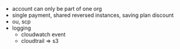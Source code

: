 - account can only be part of one org
- single payment, shared reversed instances, saving plan discount
- ou, scp
- logging
    - cloudwatch event
    - cloudtrail => s3